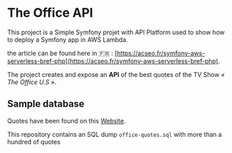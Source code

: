 # The Office API

This project is a Simple Symfony projet with API Platform used to show how to deploy a Symfony app in AWS Lambda.

the article can be found here in 🇫🇷 : [https://acseo.fr/symfony-aws-serverless-bref-php](https://acseo.fr/symfony-aws-serverless-bref-php).

The project creates and expose an **API** of the best quotes of the TV Show *« The Office U.S »*.

## Sample database

Quotes have been found on this [Website](https://www.officequotes.net/topQuotes.php).

This repository contains an SQL dump `office-quotes.sql` with more than a hundred of quotes